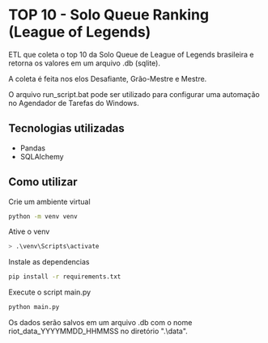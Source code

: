 # TOP 10 - Solo Queue Ranking (League of Legends)

ETL que coleta o top 10 da Solo Queue de League of Legends brasileira e retorna os valores em um arquivo .db (sqlite).

A coleta é feita nos elos Desafiante, Grão-Mestre e Mestre.

O arquivo run_script.bat pode ser utilizado para configurar uma automação no Agendador de Tarefas do Windows.

## Tecnologias utilizadas
- Pandas
- SQLAlchemy

## Como utilizar

Crie um ambiente virtual
```bash
python -m venv venv
```

Ative o venv
```bash
> .\venv\Scripts\activate
```

Instale as dependencias
```bash
pip install -r requirements.txt
```

Execute o script main.py
```bash
python main.py
```

Os dados serão salvos em um arquivo .db com o nome riot_data_YYYYMMDD_HHMMSS no diretório ".\data".

